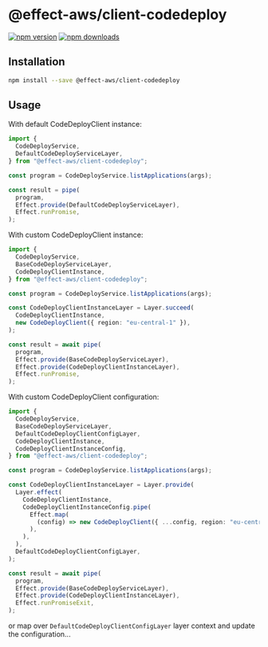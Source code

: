 # @effect-aws/client-codedeploy

[![npm version](https://img.shields.io/npm/v/%40effect-aws%2Fclient-codedeploy?color=brightgreen&label=npm%20package)](https://www.npmjs.com/package/@effect-aws/client-codedeploy)
[![npm downloads](https://img.shields.io/npm/dm/%40effect-aws%2Fclient-codedeploy)](https://www.npmjs.com/package/@effect-aws/client-codedeploy)

## Installation

```bash
npm install --save @effect-aws/client-codedeploy
```

## Usage

With default CodeDeployClient instance:

```typescript
import {
  CodeDeployService,
  DefaultCodeDeployServiceLayer,
} from "@effect-aws/client-codedeploy";

const program = CodeDeployService.listApplications(args);

const result = pipe(
  program,
  Effect.provide(DefaultCodeDeployServiceLayer),
  Effect.runPromise,
);
```

With custom CodeDeployClient instance:

```typescript
import {
  CodeDeployService,
  BaseCodeDeployServiceLayer,
  CodeDeployClientInstance,
} from "@effect-aws/client-codedeploy";

const program = CodeDeployService.listApplications(args);

const CodeDeployClientInstanceLayer = Layer.succeed(
  CodeDeployClientInstance,
  new CodeDeployClient({ region: "eu-central-1" }),
);

const result = await pipe(
  program,
  Effect.provide(BaseCodeDeployServiceLayer),
  Effect.provide(CodeDeployClientInstanceLayer),
  Effect.runPromise,
);
```

With custom CodeDeployClient configuration:

```typescript
import {
  CodeDeployService,
  BaseCodeDeployServiceLayer,
  DefaultCodeDeployClientConfigLayer,
  CodeDeployClientInstance,
  CodeDeployClientInstanceConfig,
} from "@effect-aws/client-codedeploy";

const program = CodeDeployService.listApplications(args);

const CodeDeployClientInstanceLayer = Layer.provide(
  Layer.effect(
    CodeDeployClientInstance,
    CodeDeployClientInstanceConfig.pipe(
      Effect.map(
        (config) => new CodeDeployClient({ ...config, region: "eu-central-1" }),
      ),
    ),
  ),
  DefaultCodeDeployClientConfigLayer,
);

const result = await pipe(
  program,
  Effect.provide(BaseCodeDeployServiceLayer),
  Effect.provide(CodeDeployClientInstanceLayer),
  Effect.runPromiseExit,
);
```

or map over `DefaultCodeDeployClientConfigLayer` layer context and update the configuration...
